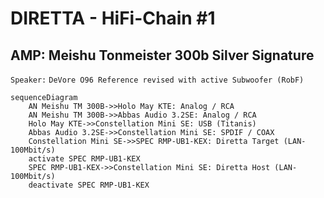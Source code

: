 # DIRETTA - HiFi-Chain #1

## AMP: Meishu Tonmeister 300b Silver Signature
 `Speaker:` `DeVore O96 Reference revised with active Subwoofer (RobF)`

```mermaid
sequenceDiagram
    AN Meishu TM 300B->>Holo May KTE: Analog / RCA
    AN Meishu TM 300B->>Abbas Audio 3.2SE: Analog / RCA
    Holo May KTE->>Constellation Mini SE: USB (Titanis)
    Abbas Audio 3.2SE->>Constellation Mini SE: SPDIF / COAX
    Constellation Mini SE->>SPEC RMP-UB1-KEX: Diretta Target (LAN-100Mbit/s)
    activate SPEC RMP-UB1-KEX
    SPEC RMP-UB1-KEX->>Constellation Mini SE: Diretta Host (LAN-100Mbit/s)
    deactivate SPEC RMP-UB1-KEX
```
